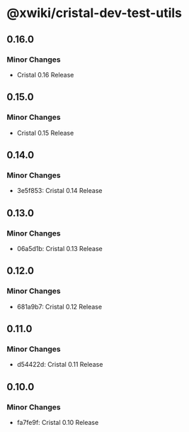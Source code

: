# @xwiki/cristal-dev-test-utils

## 0.16.0

### Minor Changes

- Cristal 0.16 Release

## 0.15.0

### Minor Changes

- Cristal 0.15 Release

## 0.14.0

### Minor Changes

- 3e5f853: Cristal 0.14 Release

## 0.13.0

### Minor Changes

- 06a5d1b: Cristal 0.13 Release

## 0.12.0

### Minor Changes

- 681a9b7: Cristal 0.12 Release

## 0.11.0

### Minor Changes

- d54422d: Cristal 0.11 Release

## 0.10.0

### Minor Changes

- fa7fe9f: Cristal 0.10 Release
